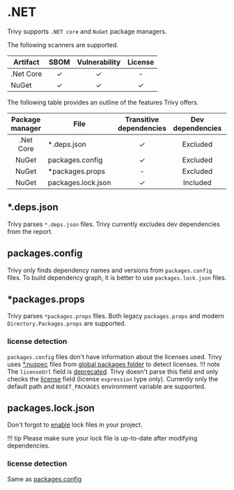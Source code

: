 # .NET

Trivy supports `.NET core` and `NuGet` package managers.

The following scanners are supported.

| Artifact  | SBOM | Vulnerability | License |
|-----------|:----:|:-------------:|:-------:|
| .Net Core |  ✓   |       ✓       |    -    |
| NuGet     |  ✓   |       ✓       |    ✓    |

The following table provides an outline of the features Trivy offers.

| Package manager | File                         | Transitive dependencies | Dev dependencies | [Dependency graph][dependency-graph] | Position |
|:---------------:|------------------------------|:-----------------------:|:----------------:|:------------------------------------:|:--------:|
|    .Net Core    | *.deps.json                  |            ✓            |     Excluded     |                  -                   |    ✓     |
|      NuGet      | packages.config              |            ✓            |     Excluded     |                  -                   |    -     |
|      NuGet      | *packages.props              |            -            |     Excluded     |                  -                   |    -     |
|      NuGet      | packages.lock.json           |            ✓            |     Included     |                  ✓                   |    ✓     |

## *.deps.json
Trivy parses `*.deps.json` files. Trivy currently excludes dev dependencies from the report.

## packages.config
Trivy only finds dependency names and versions from `packages.config` files. To build dependency graph, it is better to use `packages.lock.json` files.

## *packages.props
Trivy parses `*packages.props` files. Both legacy `packages.props` and modern `Directory.Packages.props` are supported.

### license detection
`packages.config` files don't have information about the licenses used.
Trivy uses [*.nuspec][nuspec] files from [global packages folder][global-packages] to detect licenses.
!!! note
    The `licenseUrl` field is [deprecated][license-url]. Trivy doesn't parse this field and only checks the [license] field (license `expression` type only).
Currently only the default path and `NUGET_PACKAGES` environment variable are supported.

## packages.lock.json
Don't forgot to [enable][enable-lock] lock files in your project.

!!! tip
    Please make sure your lock file is up-to-date after modifying dependencies.

### license detection
Same as [packages.config](#license-detection)

[enable-lock]: https://learn.microsoft.com/en-us/nuget/consume-packages/package-references-in-project-files#enabling-the-lock-file
[dependency-graph]: ../../configuration/reporting.md#show-origins-of-vulnerable-dependencies
[nuspec]: https://learn.microsoft.com/en-us/nuget/reference/nuspec
[global-packages]: https://learn.microsoft.com/en-us/nuget/consume-packages/managing-the-global-packages-and-cache-folders
[license]: https://learn.microsoft.com/en-us/nuget/reference/nuspec#license
[license-url]: https://learn.microsoft.com/en-us/nuget/reference/nuspec#licenseurl
